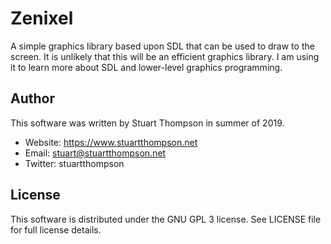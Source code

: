 # Zenixel
A simple graphics library based upon SDL that can be used to draw to the screen. It is unlikely that this will be an efficient graphics library. I am using it to learn more about SDL and lower-level graphics programming.

## Author
This software was written by Stuart Thompson in summer of 2019.
 - Website: https://www.stuartthompson.net
 - Email: stuart@stuartthompson.net
 - Twitter: stuartthompson

## License
This software is distributed under the GNU GPL 3 license. See LICENSE file for full license details.